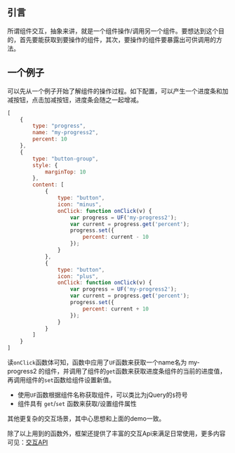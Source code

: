 
## 引言

所谓组件交互，抽象来讲，就是一个组件操作/调用另一个组件。要想达到这个目的，首先要能获取到要操作的组件，其次，要操作的组件要暴露出可供调用的方法。

## 一个例子

可以先从一个例子开始了解组件的操作过程。如下配置，可以产生一个进度条和加减按钮，点击加减按钮，进度条会随之一起增减。

```javascript
[
    {
        type: "progress",
        name: "my-progress2",
        percent: 10
    },
    {
        type: "button-group",
        style: {
            marginTop: 10
        },
        content: [
            {
                type: "button",
                icon: "minus",
                onClick: function onClick(v) {
	                var progress = UF('my-progress2');
	                var current = progress.get('percent');
	                progress.set({
	                    percent: current - 10
	                });
	            }
            },
            {
                type: "button",
                icon: "plus",
                onClick: function onClick(v) {
	                var progress = UF('my-progress2');
	                var current = progress.get('percent');
	                progress.set({
	                    percent: current + 10
	                });
	            }
            }
        ]
    }
]
```

读`onClick`函数体可知，函数中应用了`UF`函数来获取一个name名为 my-progress2 的组件，并调用了组件的`get`函数来获取进度条组件的当前的进度值，再调用组件的`set`函数给组件设置新值。

* 使用`UF`函数根据组件名称获取组件，可以类比为jQuery的`$`符号
* 组件具有 `get`/`set` 函数来获取/设置组件属性

其他更复杂的交互场景，其中心思想和上面的demo一致。

除了以上用到的函数外，框架还提供了丰富的交互Api来满足日常使用，更多内容可见：[交互API](#/Api)

